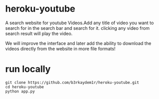 # heroku-youtube
A search website for youtube Videos.Add any title of video you want to search for in the search bar and search for it. clicking any video from search result will play the video.



We will improve the interface and later add the ability to download the videos directly from the website in more file formats!

# run locally
```
git clone https://github.com/b3rkaydem1r/heroku-youtube.git
cd heroku-youtube
python app.py
```
